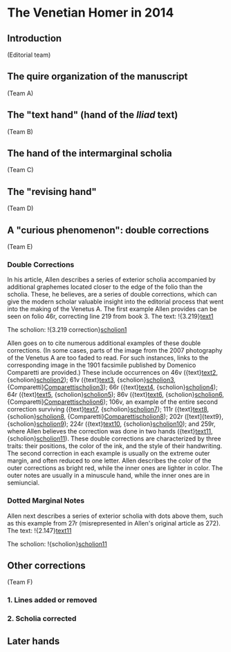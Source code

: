 # The Venetian Homer in 2014 #

## Introduction

(Editorial team)

## The quire organization of the manuscript ##

(Team A)

## The "text hand" (hand of the *Iliad* text) ##

(Team B)


## The hand of the intermarginal scholia ##


(Team C)


## The "revising hand" ##

(Team D)


## A "curious phenomenon":  double corrections ##


(Team E)


### Double Corrections ###


In his article, Allen describes a series of exterior scholia accompanied by additional graphemes located closer to the edge of the folio than the scholia. These, he believes, are a series of double corrections, which can give the modern scholar valuable insight into the editorial process that went into the making of the Venetus A.
The first example Allen provides can be seen on folio 46r, correcting line 219 from book 3. 
The text: !{3.219}[text1]

The scholion: !{3.219 correction}[scholion1]

Allen goes on to cite numerous additional examples of these double corrections. (In some cases, parts of the image from the 2007 photography of the Venetus A are too faded to read. For such instances, links to the corresponding image in the 1901 facsimile published by Domenico Comparetti are provided.) 
These include occurrences on 46v ({text}[text2], {scholion}[scholion2]); 61v ({text}[text3], {scholion}[scholion3], {Comparetti}[Comparettischolion3]);
66r ({text}[text4], {scholion}[scholion4]); 64r ({text}[text5], {scholion}[scholion5]); 86v ({text}[text6], {scholion}[scholion6], {Comparetti}[Comparettischolion6]); 106v, an example of the entire second correction surviving ({text}[text7], {scholion}[scholion7]);
111r ({text}[text8], {scholion}[scholion8], {Comparetti}[Comparettischolion8]); 202r ([text]{text9}, {scholion}[scholion9]); 224r ({text}[text10], {scholion}[scholion10]); and 259r, where Allen believes the correction was done in two hands ({text}[text11], {scholion}[scholion11]).
These double corrections are characterized by three traits: their positions, the color of the ink, and the style of their handwriting. The second correction in each example is usually on the extreme outer margin, and often reduced to one letter. Allen describes the color of the outer corrections as bright red, while the inner ones are lighter in color.
The outer notes are usually in a minuscule hand, while the inner ones are in semiuncial.


### Dotted Marginal Notes ###


Allen next describes a series of exterior scholia with dots above them, such as this example from 27r (misrepresented in Allen's original article as 272).
The text: !{2.147}[text11]


The scholion: !{scholion}[scholion11]

[text1]: urn:cite:hmt:vaimg.VA046RN-0047@0.3554,0.5485,0.0671,0.024
[scholion1]: urn:cite:hmt:vaimg.VA046RN-0047@0.7798,0.556,0.0861,0.0203
[text2]: urn:cite:hmt:vaimg.VA046VN-0548@0.4985,0.3095,0.0551,0.0188
[scholion2]: urn:cite:hmt:vaimg.VA046VN-0548@0.1131,0.314,0.0771,0.0188
[text3]: urn:cite:hmt:vaimg.VA061VN-0563@0.7017,0.3095,0.0931,0.018
[scholion3]: urn:cite:hmt:vaimg.VA061VN-0563@0.1021,0.3186,0.0961,0.0225
[Comparettischolion3]: urn:cite:hmt:compimg.Comparetti_061verso064@0.094,0.3593,0.074,0.012
[text4]: urn:cite:hmt:vaimg.VA066RN-0067@0.4354,0.4621,0.1421,0.018
[scholion4]: urn:cite:hmt:vaimg.VA066RN-0067@0.8088,0.4628,0.0871,0.018
[text5]: urn:cite:hmt:vaimg.VA064RN-0065@0.2633,0.408,0.0931,0.0203
[scholion5]: urn:cite:hmt:vaimg.VA064RN-0065@0.7988,0.4155,0.1071,0.0203
[text6]: urn:cite:hmt:vaimg.VA086RN-0258@0.3283,0.3171,0.0841,0.0195
[scholion6]: urn:cite:hmt:vaimg.VA086RN-0258@0.7938,0.3223,0.0931,0.0195
[Comparettischolion6]: urn:cite:hmt:compimg.Comparetti_086recto097@0.739,0.3353,0.087,0.0153
[text7]: urn:cite:hmt:vaimg.VA106VN-0609@0.8519,0.6792,0.0501,0.0195
[scholion7]: urn:cite:hmt:vaimg.VA106VN-0609@0.0961,0.6965,0.0941,0.0195
[text8]: urn:cite:hmt:vaimg.VA111RN-0283@0.2863,0.2554,0.0831,0.0218
[scholion8]: urn:cite:hmt:vaimg.VA111RN-0283@0.8378,0.2637,0.0871,0.0218
[Comparettischolion8]: urn:cite:hmt:compimg.Comparetti_111recto122@0.758,0.286,0.076,0.0173
[text9]: urn:cite:hmt:vaimg.VA202RN-0373@0.1812,0.4891,0.0541,0.0218
[scholion9]: urn:cite:hmt:vaimg.VA202RN-0373@0.7367,0.4921,0.1221,0.0218
[text10]: urn:cite:hmt:vaimg.VA224RN-0395@0.2973,0.5627,0.0741,0.0165
[scholion10]: urn:cite:hmt:vaimg.VA224RN-0395@0.8048,0.5642,0.0581,0.0165
[text11]: urn:cite:hmt:vaimg.VA259RN-0430@0.4805,0.6664,0.0961,0.024
[scholion11]: urn:cite:hmt:vaimg.VA259RN-0430@0.8208,0.6694,0.0681,0.0158
[text12]: urn:cite:hmt:vaimg.VA027RN-0028@0.2377,0.4224,0.072,0.0131
[scholion12]: urn:cite:hmt:vaimg.VA027RN-0028@0.8635,0.4287,0.0166,0.0131
[text13]: urn:cite:hmt:vaimg.VA066VN-0568@0.7237,0.2727,0.0951,0.0225
[scholion13]: urn:cite:hmt:vaimg.VA066VN-0568@0.1041,0.2675,0.0541,0.0225
[text14]: urn:cite:hmt:vaimg.VA067RN-0068@0.5696,0.5342,0.026,0.018
[scholion14]: urn:cite:hmt:vaimg.VA067RN-0068@0.8789,0.5372,0.018,0.018
[text15]: urn:cite:hmt:vaimg.VA080RN-0081@0.2252,0.3298,0.022,0.0165
[scholion15]: urn:cite:hmt:vaimg.VA080RN-0081@0.8378,0.3358,0.023,0.0165
[Comparettischolion15]: urn:cite:hmt:compimg.Comparetti_080recto091@0.798,0.3347,0.021,0.0127
[text16]: urn:cite:hmt:vaimg.VA085RN-0257@0.4755,0.3614,0.0631,0.0188
[scholion16]: urn:cite:hmt:vaimg.VA085RN-0257@0.8619,0.3644,0.021,0.0188
[Comparettischolion16]: urn:cite:hmt:compimg.Comparetti_085recto096@0.827,0.364,0.016,0.0173
[text17]: urn:cite:hmt:vaimg.VA087RN-0259@0.2793,0.6409,0.035,0.0158
[scholion17]: urn:cite:hmt:vaimg.VA087RN-0259@0.8458,0.6499,0.035,0.0158
[text18]: urn:cite:hmt:vaimg.VA089VN-0592@0.5305,0.2562,0.1171,0.0188
[Comparettischolion18]: urn:cite:hmt:compimg.Comparetti_089verso093@0.103,0.3187,0.046,0.0187
[text19]: urn:cite:hmt:vaimg.VA090RN-0262@0.4505,0.2795,0.0691,0.0218
[Comparettischolion19]: urn:cite:hmt:compimg.Comparetti_090recto101@0.793,0.2993,0.034,0.016
[text20]: urn:cite:hmt:vaimg.VA093VN-0596@0.4685,0.3734,0.0741,0.0195
[Comparettischolion20]: urn:cite:hmt:compimg.Comparetti_093verso097@0.109,0.4053,0.03,0.014
[text21]: urn:cite:hmt:vaimg.VA095RN-0267@0.4214,0.5725,0.0611,0.0203
[scholion21]: urn:cite:hmt:vaimg.VA095RN-0267@0.8669,0.5815,0.034,0.018
[text22]: urn:cite:hmt:vaimg.VA273RN-0443@0.2963,0.2832,0.2202,0.0218
[scholion22]: urn:cite:hmt:vaimg.VA273RN-0443@0.8418,0.2832,0.0991,0.0218
[Comparettischolion22]: urn:cite:hmt:compimg.Comparetti_273recto286@0.799,0.306,0.085,0.024
[text23]: urn:cite:hmt:vaimg.VA033RN-0034@0.3213,0.6476,0.0891,0.0218
[text24]: urn:cite:hmt:vaimg.VA083VN-0586@0.5696,0.5229,0.0771,0.0218
[scholion24]: urn:cite:hmt:vaimg.VA083VN-0586@0.0931,0.5402,0.02,0.0218
[text25]: urn:cite:hmt:vaimg.VA014RN-0015@0.238,0.6763,0.0109,0.0137
[text26]: urn:cite:hmt:vaimg.VA246RN-0417@0.1902,0.6664,0.045,0.0188
[scholion26]: urn:cite:hmt:vaimg.VA246RN-0417@0.8629,0.6799,0.0551,0.0278
[text27]: urn:cite:hmt:vaimg.VA248VN-0750@0.6667,0.4215,0.0601,0.0165
[scholion27]: urn:cite:hmt:vaimg.VA248VN-0750@0.1481,0.4222,0.04,0.0278
[Comparettischolion27]: urn:cite:hmt:compimg.Comparetti_248verso256@0.145,0.464,0.037,0.0213
[text28]: urn:cite:hmt:vaimg.VA322RN-0492@0.1522,0.2622,0.3624,0.0195
[scholion28]: urn:cite:hmt:vaimg.VA322RN-0492@0.8178,0.2524,0.0811,0.024
[Comparettischolion28]: urn:cite:hmt:compimg.Comparetti_322recto336@0.808,0.292,0.074,0.0207



## Other corrections ##

(Team F)

### 1. Lines added or removed ###

### 2. Scholia corrected ###


## Later hands ##





